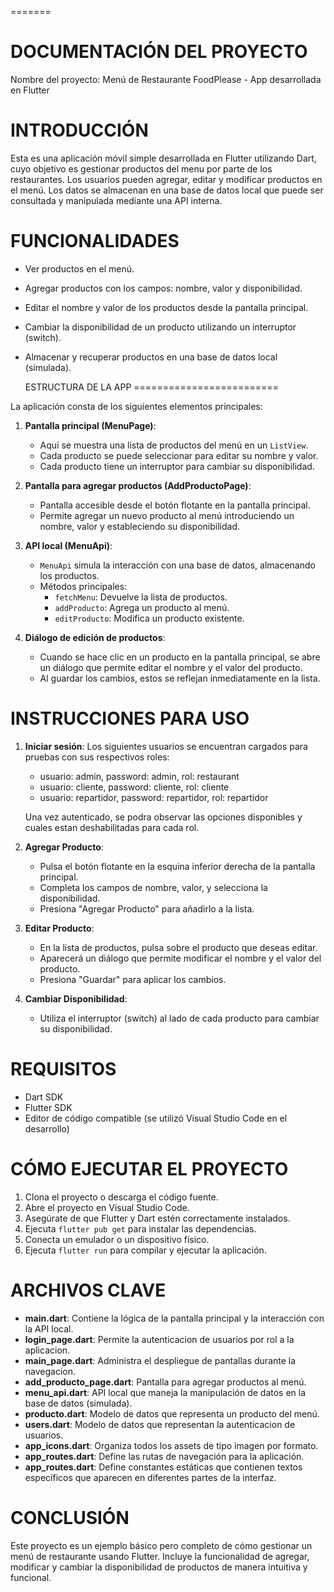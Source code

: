 =======

  DOCUMENTACIÓN DEL PROYECTO
=========================

Nombre del proyecto: Menú de Restaurante FoodPlease - App desarrollada en Flutter


  INTRODUCCIÓN
=========================

Esta es una aplicación móvil simple desarrollada en Flutter utilizando Dart, cuyo objetivo es gestionar productos del menu por parte de los restaurantes.
Los usuarios pueden agregar, editar y modificar productos en el menú. Los datos se almacenan en una base de datos local que puede
ser consultada y manipulada mediante una API interna.


  FUNCIONALIDADES
=========================

- Ver productos en el menú.
- Agregar productos con los campos: nombre, valor y disponibilidad.
- Editar el nombre y valor de los productos desde la pantalla principal.
- Cambiar la disponibilidad de un producto utilizando un interruptor (switch).
- Almacenar y recuperar productos en una base de datos local (simulada).


  ESTRUCTURA DE LA APP
=========================

La aplicación consta de los siguientes elementos principales:

1. **Pantalla principal (MenuPage)**:
   - Aquí se muestra una lista de productos del menú en un `ListView`.
   - Cada producto se puede seleccionar para editar su nombre y valor.
   - Cada producto tiene un interruptor para cambiar su disponibilidad.

2. **Pantalla para agregar productos (AddProductoPage)**:
   - Pantalla accesible desde el botón flotante en la pantalla principal.
   - Permite agregar un nuevo producto al menú introduciendo un nombre, valor y estableciendo su disponibilidad.

3. **API local (MenuApi)**:
   - `MenuApi` simula la interacción con una base de datos, almacenando los productos.
   - Métodos principales:
     - `fetchMenu`: Devuelve la lista de productos.
     - `addProducto`: Agrega un producto al menú.
     - `editProducto`: Modifica un producto existente.

4. **Diálogo de edición de productos**:
   - Cuando se hace clic en un producto en la pantalla principal, se abre un diálogo que permite editar el nombre y el valor del producto.
   - Al guardar los cambios, estos se reflejan inmediatamente en la lista.


  INSTRUCCIONES PARA USO
=========================

1. **Iniciar sesión**:
   Los siguientes usuarios se encuentran cargados para pruebas con sus respectivos roles:
   - usuario: admin, password: admin, rol: restaurant
   - usuario: cliente, password: cliente, rol: cliente
   - usuario: repartidor, password: repartidor, rol: repartidor
   
   Una vez autenticado, se podra observar las opciones disponibles y cuales estan deshabilitadas para cada rol.
2. **Agregar Producto**:
   - Pulsa el botón flotante en la esquina inferior derecha de la pantalla principal.
   - Completa los campos de nombre, valor, y selecciona la disponibilidad.
   - Presiona "Agregar Producto" para añadirlo a la lista.

3. **Editar Producto**:
   - En la lista de productos, pulsa sobre el producto que deseas editar.
   - Aparecerá un diálogo que permite modificar el nombre y el valor del producto.
   - Presiona "Guardar" para aplicar los cambios.

4. **Cambiar Disponibilidad**:
   - Utiliza el interruptor (switch) al lado de cada producto para cambiar su disponibilidad.


  REQUISITOS
=========================

- Dart SDK
- Flutter SDK
- Editor de código compatible (se utilizó Visual Studio Code en el desarrollo)


CÓMO EJECUTAR EL PROYECTO
=========================

1. Clona el proyecto o descarga el código fuente.
2. Abre el proyecto en Visual Studio Code.
3. Asegúrate de que Flutter y Dart estén correctamente instalados.
4. Ejecuta `flutter pub get` para instalar las dependencias.
5. Conecta un emulador o un dispositivo físico.
6. Ejecuta `flutter run` para compilar y ejecutar la aplicación.


  ARCHIVOS CLAVE
=========================

- **main.dart**: Contiene la lógica de la pantalla principal y la interacción con la API local.
- **login_page.dart**: Permite la autenticacion de usuarios por rol a la aplicacion.
- **main_page.dart**: Administra el despliegue de pantallas durante la navegacion.
- **add_producto_page.dart**: Pantalla para agregar productos al menú.
- **menu_api.dart**: API local que maneja la manipulación de datos en la base de datos (simulada).
- **producto.dart**: Modelo de datos que representa un producto del menú.
- **users.dart**: Modelo de datos que representan la autenticacion de usuarios.
- **app_icons.dart**: Organiza todos los assets de tipo imagen por formato.
- **app_routes.dart**: Define las rutas de navegación para la aplicación.
- **app_routes.dart**: Define constantes estáticas que contienen textos específicos que aparecen en diferentes partes de la interfaz.


CONCLUSIÓN
=========================

Este proyecto es un ejemplo básico pero completo de cómo gestionar un menú de restaurante usando Flutter. Incluye la funcionalidad 
de agregar, modificar y cambiar la disponibilidad de productos de manera intuitiva y funcional.
